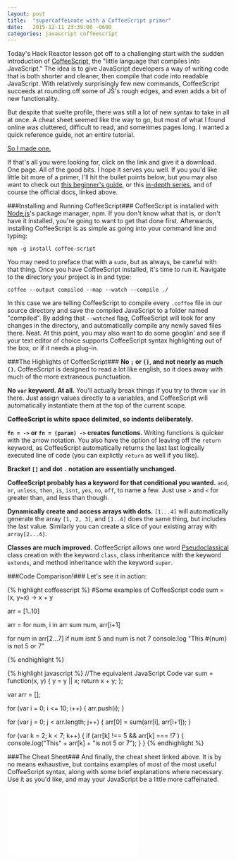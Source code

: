 ```yaml
---
layout: post
title:  "supercaffeinate with a CoffeeScript primer"
date:   2015-12-11 23:39:00 -0600
categories: javascript coffeescript
---
```

Today's Hack Reactor lesson got off to a challenging start with the sudden introduction of [CoffeeScript](http://coffeescript.org/), the "little language that compiles into JavaScript." The idea is to give JavaScript developers a way of writing code that is both shorter and cleaner, then compile that code into readable JavaScript. With relatively surprisingly few new commands, CoffeeScript succeeds at rounding off some of JS's rough edges, and even adds a bit of new functionality.

But despite that svelte profile, there was still a lot of new syntax to take in all at once. A cheat sheet seemed like the way to go, but most of what I found online was cluttered, difficult to read, and sometimes pages long. I wanted a quick reference guide, not an entire tutorial.

[So I made one.](/images/coffeescript-cheat-sheet.pdf)

If that's all you were looking for, click on the link and give it a download. One page. All of the good bits. I hope it serves you well. If you you'd like little bit more of a primer, I'll hit the bullet points below, but you may also want to check out [this beginner's guide](http://blog.teamtreehouse.com/the-absolute-beginners-guide-to-coffeescript), or this [in-depth series](http://www.ibm.com/developerworks/web/library/wa-coffee1/index.html), and of course the official docs, linked above.


###Installing and  Running CoffeeScript###
CoffeeScript is installed with [Node.js](https://nodejs.org/)'s package manager, npm. If you don't know what that is, or don't have it installed, you're going to want to get that done first. Afterwards, installing CoffeeScript is as simple as going into your command line and typing:

```
npm -g install coffee-script
```

You may need to preface that with a `sudo`, but as always, be careful with that thing. Once you have CoffeeScript installed, it's time to run it. Navigate to the directory your project is in and type:

```
coffee --output compiled --map --watch --compile ./
```

In this case we are telling CoffeeScript to compile every `.coffee` file in our source directory and save the compiled JavaScript to a folder named "compiled". By adding that `--watched` flag, CoffeeScript will look for any changes in the directory, and automatically compile any newly saved files there. Neat. At this point, you may also want to do some googlin' and see if your text editor of choice supports CoffeeScript syntax highlighting out of the box, or if it needs a plug-in.


###The Highlights of CoffeeScript###
 **No `;` or `{}`, and not nearly as much `()`.** CoffeeScript is designed to read a lot like english, so it does away with much of the more extraneous punctuation.

 **No `var` keyword. At all.** You'll actually break things if you try to throw `var` in there. Just assign values directly to a variables, and CoffeeScript will automatically instantiate them at the top of the current scope.

**CoffeeScript is white space delimited, so indents deliberately.**

**`fn = ->` or `fn = (param) ->` creates functions.** Writing functions is quicker with the arrow notation. You also have the option of leaving off the `return` keyword, as CoffeeScript automatically returns the last last logically executed line of code (you can explictly `return` as well if you like).

**Bracket `[]` and dot `.` notation are essentially unchanged.**

**CoffeeScript probably has a keyword for that conditional you wanted.** `and`, `or`, `unless`, `then`, `is`, `isnt`, `yes`, `no`, `off`, to name a few. Just use `>` and `<` for greater than, and less than though.

**Dynamically create and access arrays with dots.** `[1...4]` will automatically generate the array `[1, 2, 3]`, and `[1..4]` does the same thing, but includes the last value. Similarly you can create a slice of your existing array with `array[2...4]`.

**Classes are much improved.** CoffeeScript allows one word [Pseudoclassical](/posts/2015-11-30-tldr-of-classes.html) class creation with the keyword `class`, class inheritance with the keyword `extends`, and method inheritance with the keyword `super`.


###Code Comparison!###
Let's see it in action:

{% highlight coffeescript %}
#Some examples of CoffeeScript code
sum = (x, y=x) -> x + y

arr = [1..10]

arr = for num, i in arr
	sum num, arr[i+1]
	
for num in arr[2...7]
	if num isnt 5 and num is not 7
		console.log "This #{num} is not 5 or 7"
		
		
		
		
		
		
		
		
		
		
{% endhighlight %}

{% highlight javascript %}
//The equivalent JavaScript Code
var sum = function(x, y) {
	y = y || x;
	return x + y;
};

var arr = [];

for (var i = 0; i <= 10; i++) {
	arr.push(i);
}

for (var j = 0; j < arr.length; j++) {
	arr[0] = sum(arr[i], arr[i+1]);
}

for (var k = 2; k < 7; k++) {
	if (arr[k] !== 5 && arr[k] === !7 ) {
		console.log("This" + arr[k] + "is not 5 or 7");
	}
}
{% endhighlight %}


###The Cheat Sheet###
And finally, the cheat sheet linked above. It is by no means exhaustive, but contains examples of most of the most useful CoffeeScript syntax, along with some brief explanations where necessary. Use it as you'd like, and may your JavaScript be a little more caffeinated. 

<a href="/images/coffeescript-cheat-sheet.pdf"><embed src="/images/coffeescript-cheat-sheet.pdf" alt="pdf" pluginspage="http://www.adobe.com/products/acrobat/readstep2.html"></a>